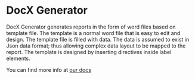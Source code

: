 # DocX Generator

DocX Generator generates reports in the form of word files based on template file. The template is a normal word file that is easy to edit and design. The template file is filled with data. The data is assumed to exist in Json data format; thus allowing complex data layout to be mapped to the report.
The template is designed by inserting directives inside label elements.

You can find more info at [our docs](https://github.com/Mohamed1984/DoxXGenerator/blob/master/README.md)